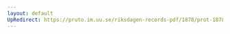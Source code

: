 ```yaml
---
layout: default
UpRedirect: https://pruto.im.uu.se/riksdagen-records-pdf/1878/prot-1878--fk--020/prot-1878--fk--020_003.pdf
---
```

